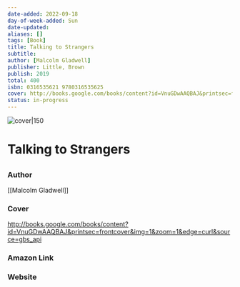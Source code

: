 ```yaml
---
date-added: 2022-09-18
day-of-week-added: Sun
date-updated: 
aliases: []
tags: [Book]
title: Talking to Strangers
subtitle: 
author: [Malcolm Gladwell]
publisher: Little, Brown
publish: 2019
total: 400
isbn: 0316535621 9780316535625
cover: http://books.google.com/books/content?id=VnuGDwAAQBAJ&printsec=frontcover&img=1&zoom=1&edge=curl&source=gbs_api
status: in-progress
---
```


![cover|150](http://books.google.com/books/content?id=VnuGDwAAQBAJ&printsec=frontcover&img=1&zoom=1&edge=curl&source=gbs_api)
# Talking to Strangers
## 

### Author
[[Malcolm Gladwell]]

### Cover
http://books.google.com/books/content?id=VnuGDwAAQBAJ&printsec=frontcover&img=1&zoom=1&edge=curl&source=gbs_api

### Amazon Link


### Website